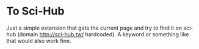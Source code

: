 # To Sci-Hub

Just a simple extension that gets the current page and try to find it on sci-hub (domain http://sci-hub.tw/ hardcoded). A keyword or something like that would also work fine.